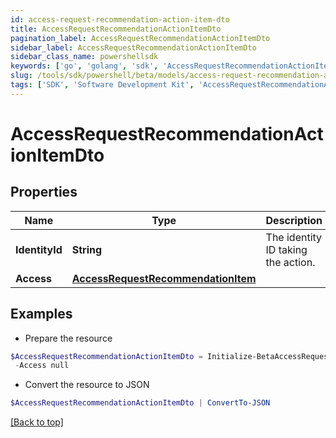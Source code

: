 ```yaml
---
id: access-request-recommendation-action-item-dto
title: AccessRequestRecommendationActionItemDto
pagination_label: AccessRequestRecommendationActionItemDto
sidebar_label: AccessRequestRecommendationActionItemDto
sidebar_class_name: powershellsdk
keywords: ['go', 'golang', 'sdk', 'AccessRequestRecommendationActionItemDto'] 
slug: /tools/sdk/powershell/beta/models/access-request-recommendation-action-item-dto
tags: ['SDK', 'Software Development Kit', 'AccessRequestRecommendationActionItemDto']
---
```



# AccessRequestRecommendationActionItemDto

## Properties

Name | Type | Description | Notes
------------ | ------------- | ------------- | -------------
**IdentityId** |  **String** | The identity ID taking the action. | 
**Access** |  [**AccessRequestRecommendationItem**](access-request-recommendation-item) |  | 

## Examples

- Prepare the resource
```powershell
$AccessRequestRecommendationActionItemDto = Initialize-BetaAccessRequestRecommendationActionItemDto  -IdentityId 2c91808570313110017040b06f344ec9 `
 -Access null
```

- Convert the resource to JSON
```powershell
$AccessRequestRecommendationActionItemDto | ConvertTo-JSON
```


[[Back to top]](#) 

